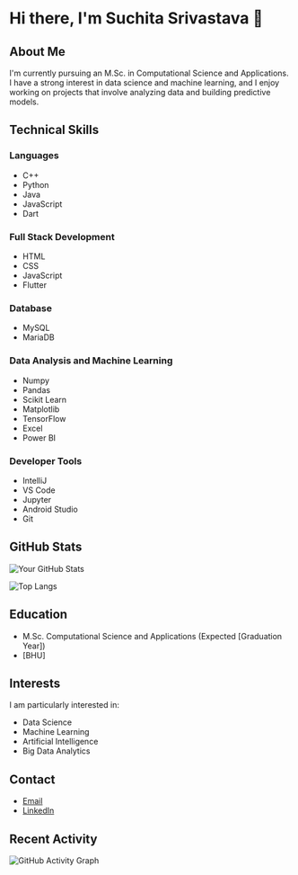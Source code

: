 # Hi there, I'm Suchita Srivastava 👋

## About Me
I'm currently pursuing an M.Sc. in Computational Science and Applications. I have a strong interest in data science and machine learning, and I enjoy working on projects that involve analyzing data and building predictive models.

## Technical Skills

### Languages
- C++
- Python
- Java
- JavaScript
- Dart

### Full Stack Development
- HTML
- CSS
- JavaScript
- Flutter

### Database
- MySQL
- MariaDB

### Data Analysis and Machine Learning
- Numpy
- Pandas
- Scikit Learn
- Matplotlib
- TensorFlow
- Excel
- Power BI

### Developer Tools
- IntelliJ
- VS Code
- Jupyter
- Android Studio
- Git

## GitHub Stats
![Your GitHub Stats](https://github-readme-stats.vercel.app/api?username=SuchitaSri18&show_icons=true&theme=radical)

![Top Langs](https://github-readme-stats.vercel.app/api/top-langs/?username=SuchitaSri18&layout=compact&theme=radical)

## Education
- M.Sc. Computational Science and Applications (Expected [Graduation Year])
- [BHU]

## Interests
I am particularly interested in:
- Data Science
- Machine Learning
- Artificial Intelligence
- Big Data Analytics

## Contact
- [Email](mailto:1803suchita@gmail.com)
- [LinkedIn](https://www.linkedin.com/in/suchita-srivastava-1b4791250)

## Recent Activity
![GitHub Activity Graph](https://github-readme-activity-graph.cyclic.app/graph?username=SuchitaSri18&theme=react-dark)


